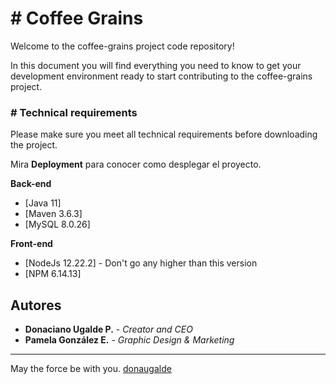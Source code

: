 # # Coffee Grains

Welcome to the coffee-grains project code repository!

In this document you will find everything you need to know to get your development environment ready to start contributing to the coffee-grains project.

### # Technical requirements

Please make sure you meet all technical requirements before downloading the project.

Mira **Deployment** para conocer como desplegar el proyecto.

**Back-end**
* [Java 11]
* [Maven 3.6.3]
* [MySQL 8.0.26]

**Front-end**
* [NodeJs 12.22.2] - Don't go any higher than this version
* [NPM 6.14.13]

## Autores

* **Donaciano Ugalde P.** - *Creator and CEO*
* **Pamela González E.** - *Graphic Design & Marketing*

---
May the force be with you. [donaugalde](https://github.com/donaugalde/)
